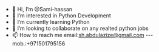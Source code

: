 - 👋 Hi, I’m @Sami-hassan
- 👀 I’m interested in Python Development
- 🌱 I’m currently learning Python 
- 💞️ I’m looking to collaborate on any realted python jobs
- 📫 How to reach me email:sh.abdulazize@gmail.com ---  mob.:+971501795156

<!---
Sami-hassan/Sami-hassan is a ✨ special ✨ repository because its `README.md` (this file) appears on your GitHub profile.
You can click the Preview link to take a look at your changes.
--->
